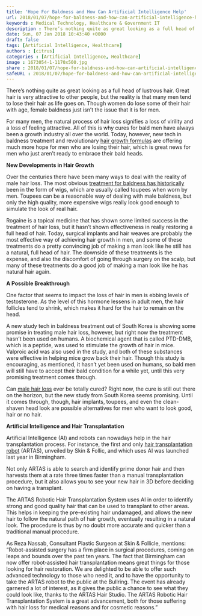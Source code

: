 ```yaml
---
title: 'Hope For Baldness and How Can Artificial Intelligence Help'
url: 2018/01/07/hope-for-baldness-and-how-can-artificial-intelligence-help/
keywords : Medical Technology, Healthcare & Government IT
description : There’s nothing quite as great looking as a full head of lustrous hair. Great hair is very attractive to other people, but the reality is that many men tend to lose their hair as life goes on. Though women do lose some of their hair with age, female baldness just isn’t the issue that it is for men.
date: Sun, 07 Jan 2018 10:43:40 +0000
draft: false
tags: [Artificial Intelligence, Healthcare]
authors : [citrus]
categories : [Artificial Intelligence, Healthcare]
image : 1673054-1-1170x500.jpg
share : 2018/01/07/hope-for-baldness-and-how-can-artificial-intelligence-help/
safeURL : 2018/01/07/hope-for-baldness-and-how-can-artificial-intelligence-help/
---
```


There’s nothing quite as great looking as a full head of lustrous hair. Great hair is very attractive to other people, but the reality is that many men tend to lose their hair as life goes on. Though women do lose some of their hair with age, female baldness just isn’t the issue that it is for men. 

For many men, the natural process of hair loss signifies a loss of virility and a loss of feeling attractive. All of this is why cures for bald men have always been a growth industry all over the world. Today, however, new tech in baldness treatment and revolutionary [hair growth formulas](https://www.scalpmed.com/) are offering much more hope for men who are losing their hair, which is great news for men who just aren’t ready to embrace their bald heads. 

**New Developments in Hair Growth** 

Over the centuries there have been many ways to deal with the reality of male hair loss. The most obvious [treatment for baldness has historically](http://www.alopeciaworld.com/profiles/blogs/men-s-baldness-in-history) been in the form of wigs, which are usually called toupees when worn by men. Toupees can be a reasonable way of dealing with male baldness, but only the high quality, more expensive wigs really look good enough to simulate the look of real hair. 

Rogaine is a topical medicine that has shown some limited success in the treatment of hair loss, but it hasn’t shown effectiveness in really restoring a full head of hair. Today, surgical implants and hair weaves are probably the most effective way of achieving hair growth in men, and some of these treatments do a pretty convincing job of making a man look like he still has a natural, full head of hair. The downside of these treatments is the expense, and also the discomfort of going through surgery on the scalp, but many of these treatments do a good job of making a man look like he has natural hair again. 

**A Possible Breakthrough** 

One factor that seems to impact the loss of hair in men is ebbing levels of testosterone. As the level of this hormone lessens in adult men, the hair follicles tend to shrink, which makes it hard for the hair to remain on the head. 

A new study tech in baldness treatment out of South Korea is showing some promise in treating male hair loss, however, but right now the treatment hasn’t been used on humans. A biochemical agent that is called PTD-DMB, which is a peptide, was used to stimulate the growth of hair in mice. Valproic acid was also used in the study, and both of these substances were effective in helping mice grow back their hair. Though this study is encouraging, as mentioned, it hasn’t yet been used on humans, so bald men will still have to accept their bald condition for a while yet, until this very promising treatment comes through. 

Can [male hair loss](https://www.healthcareguys.com/2017/10/28/bald-in-america/) ever be totally cured? Right now, the cure is still out there on the horizon, but the new study from South Korea seems promising. Until it comes through, though, hair implants, toupees, and even the clean-shaven head look are possible alternatives for men who want to look good, hair or no hair. 

**Artificial Intelligence and Hair Transplantation** 

Artificial Intelligence (AI) and robots can nowadays help in the hair transplantation process. For instance, the first and only [hair transplantation robot](https://bdaily.co.uk/articles/2016/10/17/artificial-intelligence-hair-transplant-robot-launched-in-birmingham) (ARTAS), unveiled by Skin & Follic, and which uses AI was launched last year in Birmingham. 

Not only ARTAS is able to search and identify prime donor hair and then harvests them at a rate three times faster than a manual transplantation procedure, but it also allows you to see your new hair in 3D before deciding on having a transplant. 

The ARTAS Robotic Hair Transplantation System uses AI in order to identify strong and good quality hair that can be used to transplant to other areas. This helps in keeping the pre-existing hair undamaged, and allows the new hair to follow the natural path of hair growth, eventually resulting in a natural look. The procedure is thus by no doubt more accurate and quicker than a traditional manual procedure.

As Reza Nassab, Consultant Plastic Surgeon at Skin & Follicle, mentions: “Robot-assisted surgery has a firm place in surgical procedures, coming on leaps and bounds over the past ten years. The fact that Birmingham can now offer robot-assisted hair transplantation means great things for those looking for hair restoration. We are delighted to be able to offer such advanced technology to those who need it, and to have the opportunity to take the ARTAS robot to the public at the Bullring. The event has already garnered a lot of interest, as it gives the public a chance to see what they could look like, thanks to the ARTAS Hair Studio. The ARTAS Robotic Hair Transplantation System is a great advancement, both for those suffering with hair loss for medical reasons and for cosmetic reasons.”